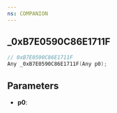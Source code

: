 ```yaml
---
ns: COMPANION
---
```

## _0xB7E0590C86E1711F

```c
// 0xB7E0590C86E1711F
Any _0xB7E0590C86E1711F(Any p0);
```

## Parameters
* **p0**:
